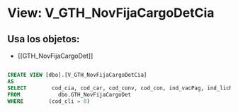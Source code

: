 # View: V_GTH_NovFijaCargoDetCia

## Usa los objetos:
- [[GTH_NovFijaCargoDet]]

```sql

CREATE VIEW [dbo].[V_GTH_NovFijaCargoDetCia]
AS
SELECT        cod_cia, cod_car, cod_conv, cod_con, ind_vacPag, ind_licRem, ind_vac, ind_inc, ind_pro
FROM            dbo.GTH_NovFijaCargoDet
WHERE        (cod_cli = 0)

```
